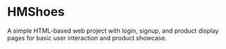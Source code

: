 # HMShoes
A simple HTML-based web project with login, signup, and product display pages for basic user interaction and product showcase.
